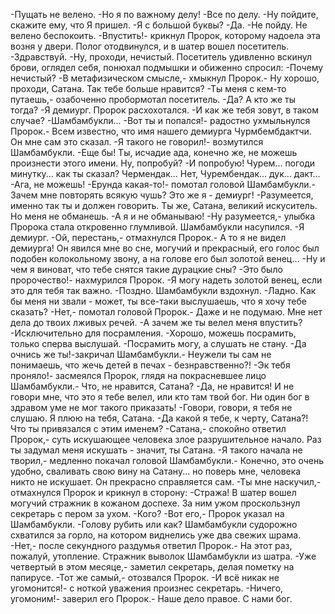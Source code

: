   -Пущать не велено.
-Но я по важному делу!
-Все по делу.
-Ну пойдите, скажите ему, что Я пришел.
-Я с большой буквы?
-Да.
-Не пойду. Не велено беспокоить.
-Впустить!- крикнул Пророк, которому надоела эта возня у двери. Полог отодвинулся, и в шатер вошел посетитель.
-Здравствуй.
-Ну, проходи, нечистый.
Посетитель удивленно вскинул брови, оглядел себя, понюхал подмышки и обиженно спросил:
-Почему нечистый?
-В метафизическом смысле,- хмыкнул Пророк.- Ну хорошо, проходи, Сатана. Так тебе больше нравится?
-Ты меня с кем-то путаешь,- озабоченно пробормотал посетитель.
-Да? А кто же ты тогда?
-Я демиург.
Пророк расхохотался.
-И как же тебя зовут, в таком случае?
-Шамбамбукли...
-Вот ты и попался!- радостно ухмыльнулся Пророк.- Всем известно, что имя нашего демиурга Чурмбембдактчи. Он мне сам это сказал.
-Я такого не говорил!- возмутился Шамбамбукли.
-Еще бы! Ты, исчадие ада, конечно же, не можешь произнести этого имени. Ну, попробуй?
-И попробую! Чурем... погоди минутку... как ты сказал? Чермендак... Нет, Чурембендак... дук... дакт...
-Ага, не можешь!
-Ерунда какая-то!- помотал головой Шамбамбукли.- Зачем мне повторять всякую чушь? Это же я - демиург!
-Разумеется, именно так ты и должен говорить. Ты же, Сатана, великий искуситель. Но меня не обманешь.
-А я и не обманываю!
-Ну разумеется,- улыбка Пророка стала откровенно глумливой. Шамбамбукли насупился.
-Я демиург.
-Ой, перестань,- отмахнулся Пророк.- А то я не видел демиурга! Он явился мне во сне, могучий и прекрасный, его голос был подобен колокольному звону, а на голове его был золотой венец...
-Ну и чем я виноват, что тебе снятся такие дурацкие сны?
-Это было пророчество!- нахмурился Пророк.
-Я могу надеть золотой венец, если это для тебя так важно.
-Поздно.
Шамбамбукли вздохнул.
-Ладно. Как бы меня ни звали - может, ты все-таки выслушаешь, что я хочу тебе сказать?
-Нет,- помотал головой Пророк.- Даже и не подумаю. Мне нет дела до твоих лживых речей.
-А зачем же ты велел меня впустить?
-Исключительно для посрамления.
-Хорошо, можешь посрамить, только сперва выслушай.
-Посрамить могу, а слушать не стану.
-Да очнись же ты!-закричал Шамбамбукли.- Неужели ты сам не понимаешь, что жечь детей в печах - безнравственно?!
-Эк тебя проняло!- засмеялся Пророк, глядя на покрасневшее лицо Шамбамбукли.- Что, не нравится, Сатана?
-Да, не нравится! И не говори мне, что это я тебе велел, или кто там твой бог. Ни один бог в здравом уме не мог такого приказать!
-Говори, говори, я тебя не слушаю. Я плюю на тебя, Сатана.
-Да какой я тебе, к черту, Сатана?! Что ты привязался с этим именем?
-Сатана,- спокойно ответил Пророк,- суть искушающее человека злое разрушительное начало. Раз ты задумал меня искушать - значит, ты Сатана.
-Я такого начала не творил,- медленно покачал головой Шамбамбукли.- Конечно, это очень удобно, сваливать свою вину на Сатану... но поверь мне, человека никто не искушает. Он прекрасно справляется сам.
-Ты мне наскучил,- отмахнулся Пророк и крикнул в сторону: -Стража!
В шатер вошел могучий стражник в кожаном доспехе. За ним ужом проскользнул секретарь с пером за ухом.
-Кого?
-Вот его,- Пророк указал на Шамбамбукли.
-Голову рубить или как?
Шамбамбукли судорожно схватился за горло, на котором виднелись уже два свежих шрама.
-Нет,- после секундного раздумья ответил Пророк.- На этот раз, пожалуй, утопление.
Стражник выволок Шамбамбукли из шатра.
-Уже четвертый в этом месяце,- заметил секретарь, делая пометку на папирусе.
-Тот же самый,- отозвался Пророк.
-И всё никак не угомонится!- с ноткой уважения произнес секретарь.
-Ничего, угомоним!- заверил его Пророк.- Наше дело правое. С нами бог.      